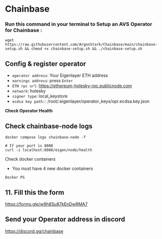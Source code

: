 # Chainbase

### Run this command in your terminal to Setup an AVS Operator for Chainbase : 

```
wget https://raw.githubusercontent.com/ArgonStark/Chainbase/main/chainbase-setup.sh && chmod +x chainbase-setup.sh && ./chainbase-setup.sh
```

## Config & register operator


- `operator address`: Your Eigenlayer ETH address
- `earnings address`: press `Enter`
- `ETH rpc url`: https://ethereum-holesky-rpc.publicnode.com
- `network`: holesky
- `signer type`: local_keystore
- `ecdsa key path:`: /root/.eigenlayer/operator_keys/opr.ecdsa.key.json

**Check Operator Health**

## Check chainbase-node logs
```
docker compose logs chainbase-node -f
```

```console
# If your port is 8080
curl -i localhost:8080/eigen/node/health
```

Check docker containers

- You must have 4 new docker containers

```console
Docker PS
```

## 11. Fill this the form

https://forms.gle/w9h8Su87kEnDwRMA7

## Send your Operator address in discord

https://discord.gg/chainbase

